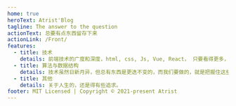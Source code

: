 ```yaml
---
home: true
heroText: Atrist'Blog
tagline: The answer to the question
actionText: 总要有点东西留存下来
actionLink: /Front/
features:
  - title: 技术
    details: 前端技术的广度和深度，html, css, Js, Vue, React， 只要看得更多，才会有更多的办法。
  - title: 算法与数据结构
    details: 技术虽然日新月异，但总有东西是更迭不变的，而我们要做的，就是把握住这些未曾改变的。
  - title: 其他
    details: 关于人生的，还是得有些追求。
footer: MIT Licensed | Copyright © 2021-present Atrist
---
```

